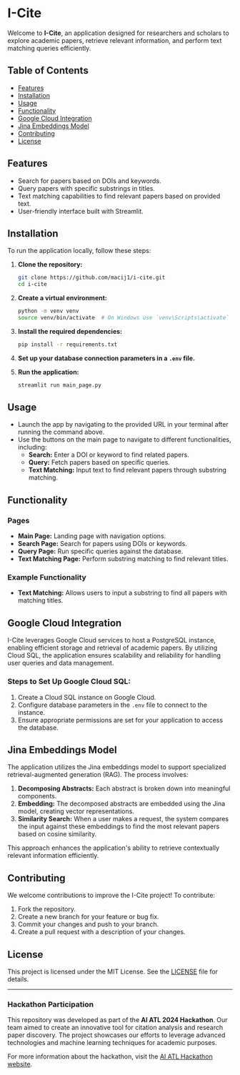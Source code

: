 # I-Cite

Welcome to **I-Cite**, an application designed for researchers and scholars to explore academic papers, retrieve relevant information, and perform text matching queries efficiently.

## Table of Contents

- [Features](#features)
- [Installation](#installation)
- [Usage](#usage)
- [Functionality](#functionality)
- [Google Cloud Integration](#google-cloud-integration)
- [Jina Embeddings Model](#jina-embeddings-model)
- [Contributing](#contributing)
- [License](#license)

## Features

- Search for papers based on DOIs and keywords.
- Query papers with specific substrings in titles.
- Text matching capabilities to find relevant papers based on provided text.
- User-friendly interface built with Streamlit.

## Installation

To run the application locally, follow these steps:

1. **Clone the repository:**

   ```bash
   git clone https://github.com/macij1/i-cite.git
   cd i-cite
   ```

2. **Create a virtual environment:**

   ```bash
   python -m venv venv
   source venv/bin/activate  # On Windows use `venv\Scripts\activate`
   ```

3. **Install the required dependencies:**

   ```bash
   pip install -r requirements.txt
   ```

4. **Set up your database connection parameters in a `.env` file.**

5. **Run the application:**

   ```bash
   streamlit run main_page.py
   ```

## Usage

- Launch the app by navigating to the provided URL in your terminal after running the command above.
- Use the buttons on the main page to navigate to different functionalities, including:
  - **Search:** Enter a DOI or keyword to find related papers.
  - **Query:** Fetch papers based on specific queries.
  - **Text Matching:** Input text to find relevant papers through substring matching.

## Functionality

### Pages

- **Main Page:** Landing page with navigation options.
- **Search Page:** Search for papers using DOIs or keywords.
- **Query Page:** Run specific queries against the database.
- **Text Matching Page:** Perform substring matching to find relevant titles.

### Example Functionality

- **Text Matching:** Allows users to input a substring to find all papers with matching titles.

## Google Cloud Integration

I-Cite leverages Google Cloud services to host a PostgreSQL instance, enabling efficient storage and retrieval of academic papers. By utilizing Cloud SQL, the application ensures scalability and reliability for handling user queries and data management.

### Steps to Set Up Google Cloud SQL:

1. Create a Cloud SQL instance on Google Cloud.
2. Configure database parameters in the `.env` file to connect to the instance.
3. Ensure appropriate permissions are set for your application to access the database.

## Jina Embeddings Model

The application utilizes the Jina embeddings model to support specialized retrieval-augmented generation (RAG). The process involves:

1. **Decomposing Abstracts:** Each abstract is broken down into meaningful components.
2. **Embedding:** The decomposed abstracts are embedded using the Jina model, creating vector representations.
3. **Similarity Search:** When a user makes a request, the system compares the input against these embeddings to find the most relevant papers based on cosine similarity.

This approach enhances the application's ability to retrieve contextually relevant information efficiently.

## Contributing

We welcome contributions to improve the I-Cite project! To contribute:

1. Fork the repository.
2. Create a new branch for your feature or bug fix.
3. Commit your changes and push to your branch.
4. Create a pull request with a description of your changes.

## License

This project is licensed under the MIT License. See the [LICENSE](LICENSE) file for details.

---

### Hackathon Participation

This repository was developed as part of the **AI ATL 2024 Hackathon**. Our team aimed to create an innovative tool for citation analysis and research paper discovery. The project showcases our efforts to leverage advanced technologies and machine learning techniques for academic purposes.

For more information about the hackathon, visit the [AI ATL Hackathon website](https://ai-atl-24.devpost.com/submissions/search?page=4&sort=alpha&terms=&utf8=%E2%9C%93).
